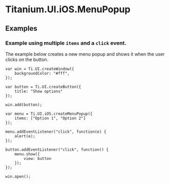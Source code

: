 # Titanium.UI.iOS.MenuPopup

<TypeHeader/>

## Examples

### Example using multiple `items` and a `click` event.

The example below creates a new menu popup and shows it when the user clicks on the button.

    var win = Ti.UI.createWindow({
        backgroundColor: "#fff",
    });

    var button = Ti.UI.createButton({
        title: "Show options"
    });

    win.add(button);

    var menu = Ti.UI.iOS.createMenuPopup({
        items: ["Option 1", "Option 2"]
    });

    menu.addEventListener("click", function(e) {
        alert(e);
    });

    button.addEventListener("click", function() {
        menu.show({
    	    view: button
        });
    });

    win.open();

<ApiDocs/>
